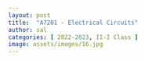 ```yaml
---
layout: post
title:  "A7201 - Electrical Circuits"
author: sal
categories: [ 2022-2023, II-I Class ]
image: assets/images/16.jpg
---
```


